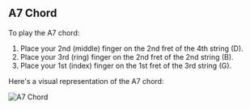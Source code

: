 ## A7 Chord

To play the A7 chord:

1. Place your 2nd (middle) finger on the 2nd fret of the 4th string (D).
2. Place your 3rd (ring) finger on the 2nd fret of the 2nd string (B).
3. Place your 1st (index) finger on the 1st fret of the 3rd string (G).

Here's a visual representation of the A7 chord:

![A7 Chord](A7_Chord.png)